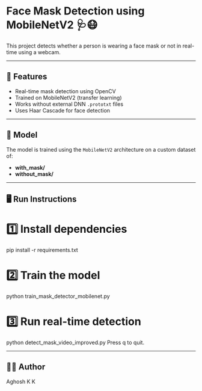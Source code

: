 # Face Mask Detection using MobileNetV2 🩺😷

This project detects whether a person is wearing a face mask or not in real-time using a webcam.

---

## 🚀 Features
- Real-time mask detection using OpenCV
- Trained on MobileNetV2 (transfer learning)
- Works without external DNN `.prototxt` files
- Uses Haar Cascade for face detection

---

## 🧠 Model
The model is trained using the `MobileNetV2` architecture on a custom dataset of:
- **with_mask/**
- **without_mask/**

---

## 🖥️ Run Instructions

# 1️⃣ Install dependencies
pip install -r requirements.txt

# 2️⃣ Train the model 
python train_mask_detector_mobilenet.py

# 3️⃣ Run real-time detection
python detect_mask_video_improved.py
Press q to quit.

---

## 🧑‍💻 Author
Aghosh K K

